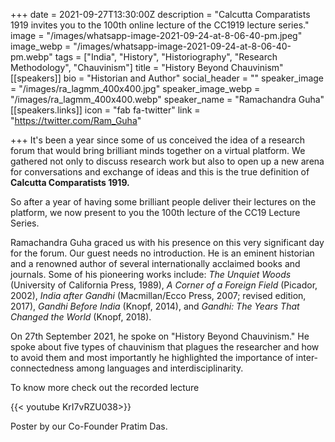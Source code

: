 +++
date = 2021-09-27T13:30:00Z
description = "Calcutta Comparatists 1919  invites you to the 100th online lecture of the CC1919 lecture series."
image = "/images/whatsapp-image-2021-09-24-at-8-06-40-pm.jpeg"
image_webp = "/images/whatsapp-image-2021-09-24-at-8-06-40-pm.webp"
tags = ["India", "History", "Historiography", "Research Methodology", "Chauvinism"]
title = "History Beyond Chauvinism"
[[speakers]]
bio = "Historian and Author"
social_header = ""
speaker_image = "/images/ra_lagmm_400x400.jpg"
speaker_image_webp = "/images/ra_lagmm_400x400.webp"
speaker_name = "Ramachandra Guha"
[[speakers.links]]
icon = "fab fa-twitter"
link = "https://twitter.com/Ram_Guha"

+++
It's been a year since some of us conceived the idea of a research forum that would bring brilliant minds together on a virtual platform. We gathered not only to discuss research work but also to open up a new arena for conversations and exchange of ideas and this is the true definition of **Calcutta Comparatists 1919.**

So after a year of having some brilliant people deliver their lectures on the platform, we now present to you the 100th lecture of the CC19 Lecture Series.

Ramachandra Guha graced us with his presence on this very significant day for the forum. Our guest needs no introduction. He is an eminent historian and a renowned author of several internationally acclaimed books and journals. Some of his pioneering works include: _The Unquiet Woods_ (University of California Press, 1989), _A Corner of a Foreign Field_ (Picador, 2002), _India after Gandhi_ (Macmillan/Ecco Press, 2007; revised edition, 2017), _Gandhi Before India_ (Knopf, 2014), and _Gandhi: The Years That Changed the World_ (Knopf, 2018).

On 27th September 2021, he spoke on "History Beyond Chauvinism." He spoke about five types of chauvinism that plagues the researcher and how to avoid them and most importantly he highlighted the importance of inter-connectedness among languages and interdisciplinarity. 

To know more check out the recorded lecture

{{< youtube KrI7vRZU038>}}

Poster by our Co-Founder Pratim Das.